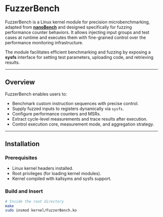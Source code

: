 # FuzzerBench

FuzzerBench is a Linux kernel module for precision microbenchmarking, adapted from [**nanoBench**](https://github.com/andreas-abel/nanoBench) and designed specifically for fuzzing performance counter behaviors. It allows injecting input groups and test cases at runtime and executes them with fine-grained control over the performance monitoring infrastructure.

The module facilitates efficient benchmarking and fuzzing by exposing a **sysfs** interface for setting test parameters, uploading code, and retrieving results.

---

## Overview

FuzzerBench enables users to:
- Benchmark custom instruction sequences with precise control.
- Supply fuzzed inputs to registers dynamically via `sysfs`.
- Configure performance counters and MSRs.
- Extract cycle-level measurements and trace results after execution.
- Control execution core, measurement mode, and aggregation strategy.

---

## Installation

### Prerequisites
- Linux kernel headers installed.
- Root privileges (for loading kernel modules).
- Kernel compiled with kallsyms and sysfs support.

### Build and Insert

```bash
# Inside the root directory
make
sudo insmod kernel/FuzzerBench.ko
